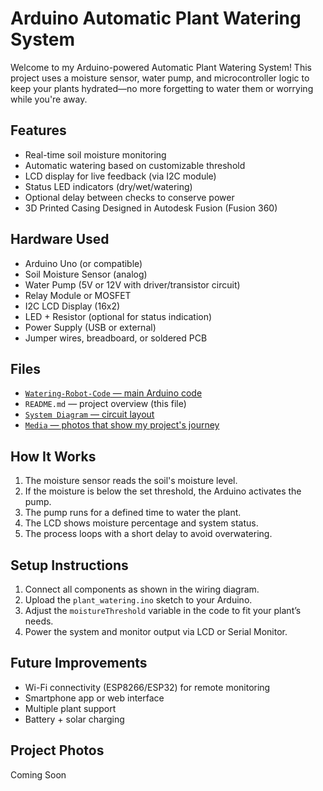 # Arduino Automatic Plant Watering System

Welcome to my Arduino-powered Automatic Plant Watering System! This project uses a moisture sensor, water pump, and microcontroller logic to keep your plants hydrated—no more forgetting to water them or worrying while you're away.

## Features

- Real-time soil moisture monitoring
- Automatic watering based on customizable threshold
- LCD display for live feedback (via I2C module)
- Status LED indicators (dry/wet/watering)
- Optional delay between checks to conserve power
- 3D Printed Casing Designed in Autodesk Fusion (Fusion 360)

## Hardware Used

- Arduino Uno (or compatible)
- Soil Moisture Sensor (analog)
- Water Pump (5V or 12V with driver/transistor circuit)
- Relay Module or MOSFET
- I2C LCD Display (16x2)
- LED + Resistor (optional for status indication)
- Power Supply (USB or external)
- Jumper wires, breadboard, or soldered PCB

## Files

- [`Watering-Robot-Code` — main Arduino code](./Watering-Robot-Code.ino)
- `README.md` — project overview (this file)
- [`System Diagram` — circuit layout](./System%20Diagram)
- [`Media` — photos that show my project's journey](./Media/)

## How It Works

1. The moisture sensor reads the soil's moisture level.
2. If the moisture is below the set threshold, the Arduino activates the pump.
3. The pump runs for a defined time to water the plant.
4. The LCD shows moisture percentage and system status.
5. The process loops with a short delay to avoid overwatering.

## Setup Instructions

1. Connect all components as shown in the wiring diagram.
2. Upload the `plant_watering.ino` sketch to your Arduino.
3. Adjust the `moistureThreshold` variable in the code to fit your plant’s needs.
4. Power the system and monitor output via LCD or Serial Monitor.

## Future Improvements

- Wi-Fi connectivity (ESP8266/ESP32) for remote monitoring
- Smartphone app or web interface
- Multiple plant support
- Battery + solar charging

## Project Photos

Coming Soon
